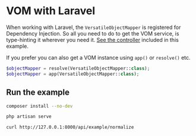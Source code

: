 # VOM with Laravel

When working with Laravel, the `VersatileObjectMapper` is registered for Dependency Injection.
So all you need to do to get the VOM service, is type-hinting it wherever you need it. [See the controller](./app/Http/Controllers/ExampleController.php) included in this example.

If you prefer you can also get a VOM instance using `app()` or `resolve()` etc.

```php
$objectMapper = resolve(VersatileObjectMapper::class);
$objectMapper = app(VersatileObjectMapper::class);
```

## Run the example

```bash
composer install --no-dev

php artisan serve

curl http://127.0.0.1:8000/api/example/normalize
```
